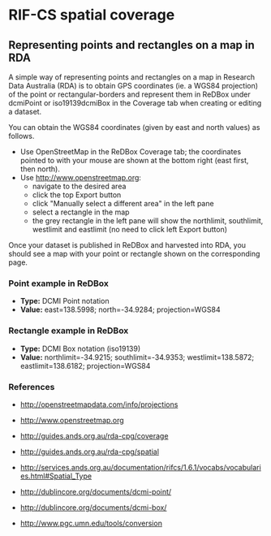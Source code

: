 # RIF-CS spatial coverage

## Representing points and rectangles on a map in RDA

A simple way of representing points and rectangles on a map in Research Data Australia (RDA) is to obtain GPS coordinates (ie. a WGS84 projection) of the point or rectangular-borders and represent them in ReDBox under dcmiPoint or iso19139dcmiBox in the Coverage tab when creating or editing a dataset.

You can obtain the WGS84 coordinates (given by east and north values) as follows.

- Use OpenStreetMap in the ReDBox Coverage tab; the coordinates pointed to with your mouse are shown at the bottom right (east first, then north).
- Use http://www.openstreetmap.org:
  * navigate to the desired area
  * click the top Export button
  * click "Manually select a different area" in the left pane
  * select a rectangle in the map
  * the grey rectangle in the left pane will show the northlimit, southlimit, westlimit and eastlimit (no need to click left Export button)

Once your dataset is published in ReDBox and harvested into RDA, you should see a map with your point or rectangle shown on the corresponding page.

### Point example in ReDBox

- __Type:__ DCMI Point notation
- __Value:__ east=138.5998; north=-34.9284; projection=WGS84

### Rectangle example in ReDBox

- __Type:__ DCMI Box notation (iso19139)
- __Value:__ northlimit=-34.9215; southlimit=-34.9353; westlimit=138.5872; eastlimit=138.6182; projection=WGS84

### References

- http://openstreetmapdata.com/info/projections
- http://www.openstreetmap.org

- http://guides.ands.org.au/rda-cpg/coverage
- http://guides.ands.org.au/rda-cpg/spatial
- http://services.ands.org.au/documentation/rifcs/1.6.1/vocabs/vocabularies.html#Spatial_Type
- http://dublincore.org/documents/dcmi-point/
- http://dublincore.org/documents/dcmi-box/

- http://www.pgc.umn.edu/tools/conversion

